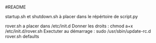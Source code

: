 #README

startup.sh et shutdown.sh à placer dans le répértoire de script.py

rover.sh a placer dans /etc/init.d
Donner les droits : chmod a+x /etc/init.d/rover.sh
Exectuter au démarrage : sudo /usr/sbin/update-rc.d rover.sh defaults
